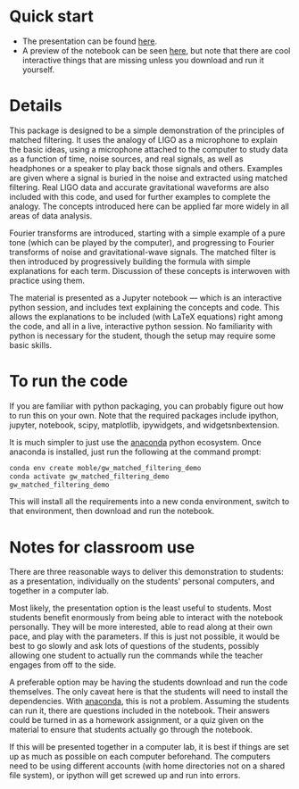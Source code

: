 Quick start
===========

  * The presentation can be found
    [here](http://moble.github.io/MatchedFiltering/Presentation.slides.html).
  * A preview of the notebook can be seen
    [here](http://nbviewer.ipython.org/github/moble/MatchedFiltering/blob/gh-pages/MatchedFiltering.ipynb),
    but note that there are cool interactive things that are missing
    unless you download and run it yourself.


Details
=======

This package is designed to be a simple demonstration of the principles of matched filtering.  It
uses the analogy of LIGO as a microphone to explain the basic ideas, using a microphone attached to
the computer to study data as a function of time, noise sources, and real signals, as well as
headphones or a speaker to play back those signals and others.  Examples are given where a signal is
buried in the noise and extracted using matched filtering.  Real LIGO data and accurate
gravitational waveforms are also included with this code, and used for further examples to complete
the analogy.  The concepts introduced here can be applied far more widely in all areas of data
analysis.

Fourier transforms are introduced, starting with a simple example of a pure tone (which can be
played by the computer), and progressing to Fourier transforms of noise and gravitational-wave
signals.  The matched filter is then introduced by progressively building the formula with simple
explanations for each term.  Discussion of these concepts is interwoven with practice using them.

The material is presented as a Jupyter notebook — which is an interactive python session, and
includes text explaining the concepts and code.  This allows the explanations to be included (with
LaTeX equations) right among the code, and all in a live, interactive python session.  No
familiarity with python is necessary for the student, though the setup may require some basic
skills.



To run the code
===============

If you are familiar with python packaging, you can probably figure out how to run this on your own.
Note that the required packages include ipython, jupyter, notebook, scipy, matplotlib, ipywidgets,
and widgetsnbextension.

It is much simpler to just use the [anaconda](https://www.anaconda.com/) python ecosystem.  Once
anaconda is installed, just run the following at the command prompt:

```bash
conda env create moble/gw_matched_filtering_demo
conda activate gw_matched_filtering_demo
gw_matched_filtering_demo
```

This will install all the requirements into a new conda environment, switch to that environment,
then download and run the notebook.


Notes for classroom use
=======================

There are three reasonable ways to deliver this demonstration to students: as a presentation,
individually on the students' personal computers, and together in a computer lab.

Most likely, the presentation option is the least useful to students.  Most students benefit
enormously from being able to interact with the notebook personally.  They will be more interested,
able to read along at their own pace, and play with the parameters.  If this is just not possible,
it would be best to go slowly and ask lots of questions of the students, possibly allowing one
student to actually run the commands while the teacher engages from off to the side.

A preferable option may be having the students download and run the code themselves.  The only
caveat here is that the students will need to install the dependencies.  With
[anaconda](https://www.anaconda.com/), this is not a problem.  Assuming the students can run it,
there are questions included in the notebook.  Their answers could be turned in as a homework
assignment, or a quiz given on the material to ensure that students actually go through the
notebook.

If this will be presented together in a computer lab, it is best if things are set up as much as
possible on each computer beforehand.  The computers need to be using different accounts (with home
directories not on a shared file system), or ipython will get screwed up and run into errors.
